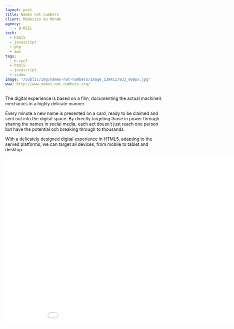 ```yaml
---
layout: post
title: Names not numbers
client: Médecins du Monde
agency:
    - B-REEL
tech:
  - html5
  - javascript
  - php
  - aws
tags:
  - b-reel
  - html5
  - javascript
  - video
image: "/public/img/names-not-numbers/image_1394117933_960px.jpg"
www: http://www.names-not-numbers.org/
---
```


The digital experience is based on a film, documenting the actual machine’s mechanics in a highly delicate manner.

Every minute a new name is presented on a card, ready to be claimed and sent out into the digital space. By directly targeting those in power through sharing the names in social media, each act doesn’t just reach one person but have the potential och breaking through to thousands.

With a delicately designed digital experience in HTML5, adapting to the served platforms, we can target all devices, from mobile to tablet and desktop.

<iframe src="//player.vimeo.com/video/89640595?title=0&amp;byline=0&amp;portrait=0" width="960" height="540" frameborder="0" webkitallowfullscreen mozallowfullscreen allowfullscreen></iframe>